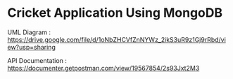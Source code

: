 # Cricket Application Using MongoDB

UML Diagram : https://drive.google.com/file/d/1oNbZHCVfZnNYWz_2ikS3uR9z1Gj9rRbd/view?usp=sharing

API Documentation : https://documenter.getpostman.com/view/19567854/2s93Jxt2M3

